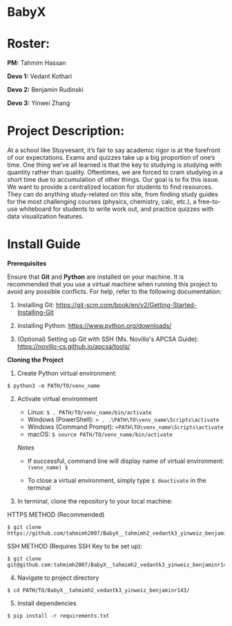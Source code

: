 # BabyX
# Roster:
**PM:** Tahmim Hassan

**Devo 1:** Vedant Kothari

**Devo 2:** Benjamin Rudinski

**Devo 3:** Yinwei Zhang

# Project Description:

At a school like Stuyvesant, it’s fair to say academic rigor is at the forefront of our expectations. Exams and quizzes take up a big proportion of one’s time. One thing we’ve all learned is that the key to studying is studying with quantity rather than quality. Oftentimes, we are forced to cram studying in a short time due to accumulation of other things. Our goal is to fix this issue. We want to provide a centralized location for students to find resources. They can do anything study-related on this site, from finding study guides for the most challenging courses (physics, chemistry, calc, etc.), a free-to-use whiteboard for students to write work out, and practice quizzes with data visualization features.

# Install Guide

**Prerequisites**

Ensure that **Git** and **Python** are installed on your machine. It is recommended that you use a virtual machine when running this project to avoid any possible conflicts. For help, refer to the following documentation:
   1. Installing Git: https://git-scm.com/book/en/v2/Getting-Started-Installing-Git 
   2. Installing Python: https://www.python.org/downloads/ 

   3. (Optional) Setting up Git with SSH (Ms. Novillo's APCSA Guide): https://novillo-cs.github.io/apcsa/tools/ 
         

**Cloning the Project**
1. Create Python virtual environment:

```
$ python3 -m PATH/TO/venv_name
```

2. Activate virtual environment 

   - Linux: `$ . PATH/TO/venv_name/bin/activate`
   - Windows (PowerShell): `> . .\PATH\TO\venv_name\Scripts\activate`
   - Windows (Command Prompt): `>PATH\TO\venv_name\Scripts\activate`
   - macOS: `$ source PATH/TO/venv_name/bin/activate`

   *Notes*

   - If successful, command line will display name of virtual environment: `(venv_name) $ `

   - To close a virtual environment, simply type `$ deactivate` in the terminal


3. In terminal, clone the repository to your local machine: 

HTTPS METHOD (Recommended)

```
$ git clone https://github.com/tahmimh2007/BabyX__tahmimh2_vedantk3_yinweiz_benjaminr143.git    
```

SSH METHOD (Requires SSH Key to be set up):

```
$ git clone git@github.com:tahmimh2007/BabyX__tahmimh2_vedantk3_yinweiz_benjaminr143.git
```

4. Navigate to project directory

```
$ cd PATH/TO/BabyX__tahmimh2_vedantk3_yinweiz_benjaminr143/
```

5. Install dependencies

```
$ pip install -r requirements.txt
```
        
